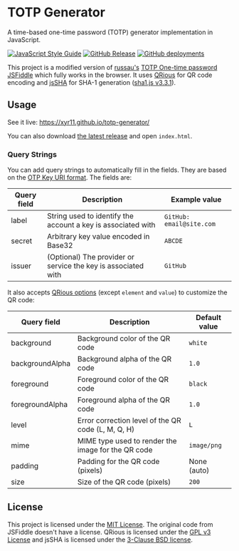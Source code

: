 # TOTP Generator

A time-based one-time password (TOTP) generator implementation in JavaScript.

[![JavaScript Style Guide](https://img.shields.io/badge/code_style-standard-brightgreen.svg)](https://standardjs.com)
[![GitHub Release](https://img.shields.io/github/v/release/xyr11/totp-generator)](https://github.com/xyr11/totp-generator/releases)
[![GitHub deployments](https://img.shields.io/github/deployments/xyr11/totp-generator/github-pages)](https://xyr11.github.io/totp-generator/)

This project is a modified version of [russau's](https://jsfiddle.net/user/russau/fiddles/) [TOTP One-time password JSFiddle](https://jsfiddle.net/russau/ch8PK/) which fully works in the browser. It uses [QRious](https://github.com/neocotic/qrious) for QR code encoding and [jsSHA](https://github.com/Caligatio/jsSHA) for SHA-1 generation ([sha1.js v3.3.1](https://github.com/Caligatio/jsSHA/blob/8eac02756df4a86831bfb3f6a7a113fd36007aac/dist/sha1.js)).

## Usage

See it live: <https://xyr11.github.io/totp-generator/>

You can also download [the latest release](https://github.com/xyr11/totp-generator/releases) and open `index.html`.

### Query Strings

You can add query strings to automatically fill in the fields. They are based on the [OTP Key URI format](https://github.com/google/google-authenticator/wiki/Key-Uri-Format). The fields are:

Query field | Description | Example value
--- | --- | ---
label | String used to identify the account a key is associated with | `GitHub: email@site.com`
secret | Arbitrary key value encoded in Base32 | `ABCDE`
issuer | (Optional) The provider or service the key is associated with | `GitHub`

It also accepts [QRious options](https://github.com/neocotic/qrious/blob/master/README.md#api) (except `element` and `value`) to customize the QR code:

Query field | Description | Default value
--- | --- | ---
background | Background color of the QR code | `white`
backgroundAlpha | Background alpha of the QR code | `1.0`
foreground | Foreground color of the QR code | `black`
foregroundAlpha | Foreground alpha of the QR code | `1.0`
level | Error correction level of the QR code (L, M, Q, H) | `L`
mime | MIME type used to render the image for the QR code | `image/png`
padding | Padding for the QR code (pixels) | None (auto)
size | Size of the QR code (pixels) | `200`

## License

This project is licensed under the [MIT License](https://github.com/xyr11/totp-generator/blob/main/LICENSE). The original code from JSFiddle doesn't have a license. QRious is licensed under the [GPL v3 License](https://www.gnu.org/licenses/gpl-3.0.en.html) and jsSHA is licensed under the [3-Clause BSD license](https://github.com/Caligatio/jsSHA/blob/master/LICENSE).
